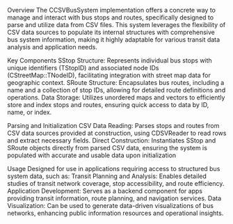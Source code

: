 Overview
The CCSVBusSystem implementation offers a concrete way to manage and interact with bus stops and routes, specifically designed to parse and utilize data from CSV files. This system leverages the flexibility of CSV data sources to populate its internal structures with comprehensive bus system information, making it highly adaptable for various transit data analysis and application needs.

Key Components
SStop Structure: Represents individual bus stops with unique identifiers (TStopID) and associated node IDs (CStreetMap::TNodeID), facilitating integration with street map data for geographic context.
SRoute Structure: Encapsulates bus routes, including a name and a collection of stop IDs, allowing for detailed route definitions and operations.
Data Storage: Utilizes unordered maps and vectors to efficiently store and index stops and routes, ensuring quick access to data by ID, name, or index.

Parsing and Initialization
CSV Data Reading: Parses stops and routes from CSV data sources provided at construction, using CDSVReader to read rows and extract necessary fields.
Direct Construction: Instantiates SStop and SRoute objects directly from parsed CSV data, ensuring the system is populated with accurate and usable data upon initialization

Usage
Designed for use in applications requiring access to structured bus system data, such as:
Transit Planning and Analysis: Enables detailed studies of transit network coverage, stop accessibility, and route efficiency.
Application Development: Serves as a backend component for apps providing transit information, route planning, and navigation services.
Data Visualization: Can be used to generate data-driven visualizations of bus networks, enhancing public information resources and operational insights.